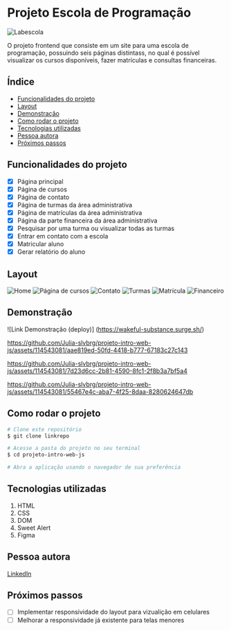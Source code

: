 # Projeto Escola de Programação

![Labescola](./midias/image-readme.png)

O projeto frontend que consiste em um site para uma escola de programação, possuindo seis páginas distintass, no qual é possível visualizar os cursos disponíveis, fazer matrículas e consultas financeiras. 

## Índice
- <a href="#funcionalidades">Funcionalidades do projeto</a>
- <a href="#layout">Layout</a>
- <a href="#demonstração">Demonstração</a>
- <a href="#rodar">Como rodar o projeto</a>
- <a href="#tecnologias-utilizadas"> Tecnologias utilizadas</a>
- <a href="#autora">Pessoa autora</a>
- <a href="#proximos-passos">Próximos passos</a>

## Funcionalidades do projeto
 - [x] Página principal
 - [x] Página de cursos
 - [x] Página de contato
 - [x] Página de turmas da área administrativa
 - [x] Página de matrículas da área administrativa
 - [x] Página da parte financeira da área administrativa
 - [x] Pesquisar por uma turma ou visualizar todas as turmas
 - [x] Entrar em contato com a escola
 - [x] Matricular aluno
 - [x] Gerar relatório do aluno

## Layout
![Home](./midias/readme/home.svg)
![Página de cursos](./midias/readme/cursos.svg)
![Contato](./midias/readme/contato.svg)
![Turmas](./midias/readme/turmas.svg)
![Matrícula](./midias/readme/matricula.svg)
![Financeiro](./midias/readme/relatorio.png)

## Demonstração
![Link Demonstração (deploy)] (https://wakeful-substance.surge.sh/)


https://github.com/Julia-slvbrg/projeto-intro-web-js/assets/114543081/aae819ed-50fd-4418-b777-67183c27c143

https://github.com/Julia-slvbrg/projeto-intro-web-js/assets/114543081/7d23d6cc-2b81-4590-8fc1-2f8b3a7bf5a4

https://github.com/Julia-slvbrg/projeto-intro-web-js/assets/114543081/55467e4c-aba7-4f25-8daa-8280624647db


## Como rodar o projeto
```bash
# Clone este repositório
$ git clone linkrepo

# Acesse a pasta do projeto no seu terminal
$ cd projeto-intro-web-js

# Abra a aplicação usando o navegador de sua preferência
```

## Tecnologias utilizadas
1. HTML
2. CSS
3. DOM
4. Sweet Alert
5. Figma

## Pessoa autora 
[LinkedIn](https://www.linkedin.com/in/julia-silva-borges/)

## Próximos passos
 - [ ] Implementar responsividade do layout para vizualição em celulares
 - [ ] Melhorar a responsividade já existente para telas menores
